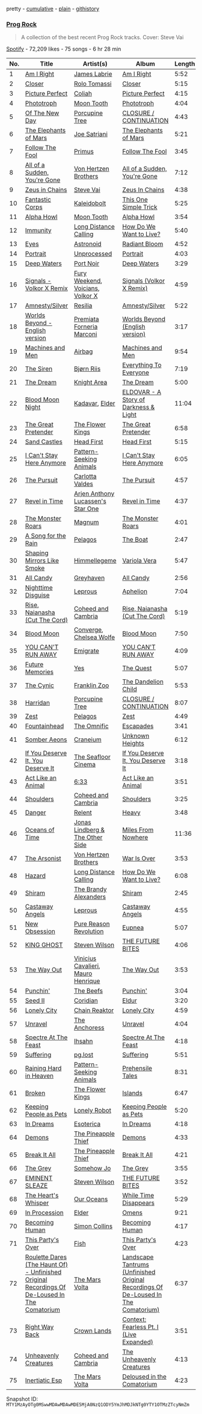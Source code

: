 pretty - [cumulative](/playlists/cumulative/37i9dQZF1DWXgtgITTKvYl.md) - [plain](/playlists/plain/37i9dQZF1DWXgtgITTKvYl) - [githistory](https://github.githistory.xyz/mackorone/spotify-playlist-archive/blob/main/playlists/plain/37i9dQZF1DWXgtgITTKvYl)

### [Prog Rock](https://open.spotify.com/playlist/37i9dQZF1DWXgtgITTKvYl)

> A collection of the best recent Prog Rock tracks\. Cover: Steve Vai

[Spotify](https://open.spotify.com/user/spotify) - 72,209 likes - 75 songs - 6 hr 28 min

| No. | Title | Artist(s) | Album | Length |
|---|---|---|---|---|
| 1 | [Am I Right](https://open.spotify.com/track/7n32ylRI401lWA9M8GjQ0L) | [James Labrie](https://open.spotify.com/artist/3bd5EpE5vC93GJT2u0fx4n) | [Am I Right](https://open.spotify.com/album/0FMv7NXQ1QnQNBHUoePAOV) | 5:52 |
| 2 | [Closer](https://open.spotify.com/track/5TUn5aeSBFYKiQFLO3fE5N) | [Rolo Tomassi](https://open.spotify.com/artist/3uHCTHxtg3IVAvhyrYsZvI) | [Closer](https://open.spotify.com/album/1at11cxee5blIgarVbwuY0) | 5:15 |
| 3 | [Picture Perfect](https://open.spotify.com/track/7ftAV0BluUCWNRAP8o9um9) | [Coliah](https://open.spotify.com/artist/0IuJmtLkQJDC3Q4NjqDQqN) | [Picture Perfect](https://open.spotify.com/album/0F4XuURxfUG5yUwtdjuewY) | 4:15 |
| 4 | [Phototroph](https://open.spotify.com/track/3VenV3gVJnX9EKPXKrl4Lh) | [Moon Tooth](https://open.spotify.com/artist/7ssGZO3qDsbwCaBOBcQ4aA) | [Phototroph](https://open.spotify.com/album/2qfghxH803q4OFSszIDEt3) | 4:04 |
| 5 | [Of The New Day](https://open.spotify.com/track/3FM9thNED9m7mq1SRBmo3Z) | [Porcupine Tree](https://open.spotify.com/artist/5NXHXK6hOCotCF8lvGM1I0) | [CLOSURE / CONTINUATION](https://open.spotify.com/album/7meXKEI99ccqzh9AtmeeAR) | 4:43 |
| 6 | [The Elephants of Mars](https://open.spotify.com/track/3n2O6ayYyow2DuTIe8BXWl) | [Joe Satriani](https://open.spotify.com/artist/2yzxX2DI9LFK8VFTyW2zZ8) | [The Elephants of Mars](https://open.spotify.com/album/5H7fMVvjyesjzHqRM5GujF) | 5:21 |
| 7 | [Follow The Fool](https://open.spotify.com/track/1M7oaMe4qLxXtuY8wlbcso) | [Primus](https://open.spotify.com/artist/64mPnRMMeudAet0E62ypkx) | [Follow The Fool](https://open.spotify.com/album/1RdlpTc1kCOCr0mHfTdXu1) | 3:45 |
| 8 | [All of a Sudden, You're Gone](https://open.spotify.com/track/4PgWfDa2qogMzEqwOzzq5q) | [Von Hertzen Brothers](https://open.spotify.com/artist/5QA702pGd9qa2oWvp21ofG) | [All of a Sudden, You're Gone](https://open.spotify.com/album/5VbUia8LpeD0U3kayUNBT4) | 7:12 |
| 9 | [Zeus in Chains](https://open.spotify.com/track/0uWkdIaPDYuoKE6he7f6J0) | [Steve Vai](https://open.spotify.com/artist/32Jb1X3wSmmoHj2epZReZA) | [Zeus In Chains](https://open.spotify.com/album/0g71E3gzdQsWuO7wT3Z2dt) | 4:38 |
| 10 | [Fantastic Corps](https://open.spotify.com/track/7oYcf6HhEAIkUT0sqITjo7) | [Kaleidobolt](https://open.spotify.com/artist/5UbTeitV10l7GIxsXglE9r) | [This One Simple Trick](https://open.spotify.com/album/2nHH8FJgi3ZiBWCgPHCAzK) | 5:25 |
| 11 | [Alpha Howl](https://open.spotify.com/track/1IAOYhIuzz1O9dJqd2AtFu) | [Moon Tooth](https://open.spotify.com/artist/7ssGZO3qDsbwCaBOBcQ4aA) | [Alpha Howl](https://open.spotify.com/album/6PSB8BuGrQjgkNYy6ipToU) | 3:54 |
| 12 | [Immunity](https://open.spotify.com/track/5RJGQbnDxqIf5FINlfK1Vq) | [Long Distance Calling](https://open.spotify.com/artist/3SiCxhceGZgzusCLHd4Zz6) | [How Do We Want to Live?](https://open.spotify.com/album/248Nx17GVrcWKjDH8JKqGm) | 5:40 |
| 13 | [Eyes](https://open.spotify.com/track/1k4I5nWbRFlaQgSbH8oLZ3) | [Astronoid](https://open.spotify.com/artist/2S13OV7nLeciVigE0Wxo7E) | [Radiant Bloom](https://open.spotify.com/album/3CnGtq3GtDW0rm0Qx3NdgR) | 4:52 |
| 14 | [Portrait](https://open.spotify.com/track/61OLiZOlb72LJCfl5zVMcG) | [Unprocessed](https://open.spotify.com/artist/13GH7wviJQ9gfZmr1pXHS4) | [Portrait](https://open.spotify.com/album/28dDtNxyObSHx2v0fP3SnO) | 4:03 |
| 15 | [Deep Waters](https://open.spotify.com/track/4NY0pyyRKObg9S58koRXDz) | [Port Noir](https://open.spotify.com/artist/6s6x6p9qZFaPfeALpVvcpR) | [Deep Waters](https://open.spotify.com/album/1rleWJZprZvmlqv1fH8KLZ) | 3:29 |
| 16 | [Signals \- Volkor X Remix](https://open.spotify.com/track/7HiKQJaqIq2iEODIG3tzKq) | [Fury Weekend](https://open.spotify.com/artist/7KxS1dL7Q7jxMkyb2ZvzXH), [Voicians](https://open.spotify.com/artist/5DNApAt05XowaylsOJo1eW), [Volkor X](https://open.spotify.com/artist/5Us4fLalowFjzrjC85k4Xq) | [Signals \(Volkor X Remix\)](https://open.spotify.com/album/4TMeLSX3GtPMh4t2zDzfTA) | 4:59 |
| 17 | [Amnesty/Silver](https://open.spotify.com/track/4OsvkGo2tfuPywkdz3W3xK) | [Resilia](https://open.spotify.com/artist/5F5nhe5hMhJSGsULmNPeFW) | [Amnesty/Silver](https://open.spotify.com/album/3fZHaaKXm0PeQg3VhQyWWY) | 5:22 |
| 18 | [Worlds Beyond \- English version](https://open.spotify.com/track/5MIpqy1hikpfckODOn1E9y) | [Premiata Forneria Marconi](https://open.spotify.com/artist/1MD5pgVzlusqGyuSTcTxvu) | [Worlds Beyond \(English version\)](https://open.spotify.com/album/4zdr9AN102ytgCRNv9umnb) | 3:17 |
| 19 | [Machines and Men](https://open.spotify.com/track/1lr87YIenNN9zdmQDACsUj) | [Airbag](https://open.spotify.com/artist/0gTqi1zdqD9s6islG2wLKC) | [Machines and Men](https://open.spotify.com/album/55CrAJlqsxryfW0wiscp4v) | 9:54 |
| 20 | [The Siren](https://open.spotify.com/track/7iZ3bfgcXOfdteVX4q97ro) | [Bjørn Riis](https://open.spotify.com/artist/0itkMtdd5OVeG2FFDE7J6z) | [Everything To Everyone](https://open.spotify.com/album/1UL57EhWAkVMPrXXKQupu4) | 7:19 |
| 21 | [The Dream](https://open.spotify.com/track/6LIIqVZuBG7FjZiQfLJTfz) | [Knight Area](https://open.spotify.com/artist/0fMZgh9eXEgjBq5X9f87NK) | [The Dream](https://open.spotify.com/album/0Vx9BHrCUB2GALTeytL6rN) | 5:00 |
| 22 | [Blood Moon Night](https://open.spotify.com/track/4Z4RfWMnxsBG7Fs5KvEVGY) | [Kadavar](https://open.spotify.com/artist/0FfuujZJUa7Z2JzhhiPI2z), [Elder](https://open.spotify.com/artist/1687IqXRdWmbRshgn194tT) | [ELDOVAR \- A Story of Darkness & Light](https://open.spotify.com/album/2SN8LGMcmauPEAr4BLiT6e) | 11:04 |
| 23 | [The Great Pretender](https://open.spotify.com/track/1M0efSydvXC2nvnuom88OB) | [The Flower Kings](https://open.spotify.com/artist/0BI5vXwUl4lZMtARfXQ0No) | [The Great Pretender](https://open.spotify.com/album/3oz2p8bwC9E5A4bvmExyAQ) | 6:58 |
| 24 | [Sand Castles](https://open.spotify.com/track/6OnldEmtrkeWxgPrkPhxwQ) | [Head First](https://open.spotify.com/artist/0afcetY24N4RXaaw7KgNaG) | [Head First](https://open.spotify.com/album/5t4yOG7cuIj1yQdMxgpuQa) | 5:15 |
| 25 | [I Can't Stay Here Anymore](https://open.spotify.com/track/2wj1ZSQ32XsMKIvMNO61R2) | [Pattern\-Seeking Animals](https://open.spotify.com/artist/3X2gxHjnxuXGLgs0nrqMuW) | [I Can't Stay Here Anymore](https://open.spotify.com/album/2vP68Dxqg2tWue80ASr1HR) | 6:05 |
| 26 | [The Pursuit](https://open.spotify.com/track/2VMVBdS8oZ4BzAxTABWdE9) | [Carlotta Valdes](https://open.spotify.com/artist/2u7iH1kPQUPFS4WaNcUMu6) | [The Pursuit](https://open.spotify.com/album/1wPYB7hjyCQjbrYcTqzLvv) | 4:57 |
| 27 | [Revel in Time](https://open.spotify.com/track/2CmQeA8YUtZDMp2tUsuqj1) | [Arjen Anthony Lucassen's Star One](https://open.spotify.com/artist/1W5pfX7IGyw9wCmfARg1pi) | [Revel in Time](https://open.spotify.com/album/4F4zzCVXkFuDiH9pnf88Jk) | 4:37 |
| 28 | [The Monster Roars](https://open.spotify.com/track/32xyRA1ED50D5C42SOVrXu) | [Magnum](https://open.spotify.com/artist/3Nu9hoMBT4SkDcaNvmK4G1) | [The Monster Roars](https://open.spotify.com/album/286a0luh0FDCtNoPdQh57A) | 4:01 |
| 29 | [A Song for the Rain](https://open.spotify.com/track/5MRoGBJFdaDmlEpUGJhyZK) | [Pelagos](https://open.spotify.com/artist/5791YwmwIl6tp7JMVKHVcn) | [The Boat](https://open.spotify.com/album/4ByWNHMb230SG31OpNl4HD) | 2:47 |
| 30 | [Shaping Mirrors Like Smoke](https://open.spotify.com/track/59NxjcwDh1fIZdmJx4NGus) | [Himmellegeme](https://open.spotify.com/artist/2zZSkbRgQir9MXLYmV3Aar) | [Variola Vera](https://open.spotify.com/album/1e7obwZMhNKs1uPrC4RTmq) | 5:47 |
| 31 | [All Candy](https://open.spotify.com/track/5JbG05V0dUyHK6aDEmqsPA) | [Greyhaven](https://open.spotify.com/artist/1zmx3NwOp6vR4qEjmhSiLL) | [All Candy](https://open.spotify.com/album/34qdi9Fcsoeqy7QXU8K6uN) | 2:56 |
| 32 | [Nighttime Disguise](https://open.spotify.com/track/2cXtLOiUWyCDebAT65p5cJ) | [Leprous](https://open.spotify.com/artist/4lgrzShsg2FLA89UM2fdO5) | [Aphelion](https://open.spotify.com/album/1FqPZscG7gDH6utCpoWnkG) | 7:04 |
| 33 | [Rise, Naianasha \(Cut The Cord\)](https://open.spotify.com/track/1wjRnRqstnMDmO3CbOL6AL) | [Coheed and Cambria](https://open.spotify.com/artist/3utxjLheHaVEd9bPjQRsy8) | [Rise, Naianasha \(Cut The Cord\)](https://open.spotify.com/album/2zGZlGvfC5yrZO6YXhIF8p) | 5:19 |
| 34 | [Blood Moon](https://open.spotify.com/track/2Hf617oOAOOweOpLdsnGmr) | [Converge](https://open.spotify.com/artist/7kHzfxMLtVHHb523s43rY1), [Chelsea Wolfe](https://open.spotify.com/artist/6ZK2nrW8aCTg8Bid7I7N10) | [Blood Moon](https://open.spotify.com/album/7CgshNfNl5h5CNYR9RVPKi) | 7:50 |
| 35 | [YOU CAN'T RUN AWAY](https://open.spotify.com/track/34yWYCjZzUAhRy6DKDlYWn) | [Emigrate](https://open.spotify.com/artist/29fyAsYdzkCIH96xB40um1) | [YOU CAN'T RUN AWAY](https://open.spotify.com/album/6dtR0STntbvuJx4ytx6gZP) | 4:09 |
| 36 | [Future Memories](https://open.spotify.com/track/7hPKHjWDp2vmPEg6TCtjuP) | [Yes](https://open.spotify.com/artist/7AC976RDJzL2asmZuz7qil) | [The Quest](https://open.spotify.com/album/5mJQGS0NqD41OGyM77vIX9) | 5:07 |
| 37 | [The Cynic](https://open.spotify.com/track/15Nl9URaaW0A3nQdzXZjxS) | [Franklin Zoo](https://open.spotify.com/artist/78uVsW6GyF4JylRifvQtI3) | [The Dandelion Child](https://open.spotify.com/album/3KboReNemDz3MBYjWrgIWK) | 5:53 |
| 38 | [Harridan](https://open.spotify.com/track/1mnAE4tnyYZaUGTiazDdmR) | [Porcupine Tree](https://open.spotify.com/artist/5NXHXK6hOCotCF8lvGM1I0) | [CLOSURE / CONTINUATION](https://open.spotify.com/album/7meXKEI99ccqzh9AtmeeAR) | 8:07 |
| 39 | [Zest](https://open.spotify.com/track/5KEPWv8U694JUye8sUSWWQ) | [Pelagos](https://open.spotify.com/artist/5791YwmwIl6tp7JMVKHVcn) | [Zest](https://open.spotify.com/album/6potYVC57bz0ScpEf2PeBd) | 4:49 |
| 40 | [Fountainhead](https://open.spotify.com/track/6keB6agTeQshuQUVQYeLgL) | [The Omnific](https://open.spotify.com/artist/5yn8jrJH5Z5PaGFStNUvgR) | [Escapades](https://open.spotify.com/album/3Q5EIihNcRQbuEFA2vGDGo) | 3:41 |
| 41 | [Somber Aeons](https://open.spotify.com/track/68DepBpNgIzJuCztNn1rGT) | [Craneium](https://open.spotify.com/artist/7fRtbrVBXuRjfpdyEiOBRK) | [Unknown Heights](https://open.spotify.com/album/5S4nQWwcdVnWQwjjLUBbzX) | 6:12 |
| 42 | [If You Deserve It, You Deserve It](https://open.spotify.com/track/4yshCbCvJUSPREjR1iAuni) | [The Seafloor Cinema](https://open.spotify.com/artist/39a4hGdTS669oJBra6j9Ru) | [If You Deserve It, You Deserve It](https://open.spotify.com/album/4TTGDY1fmeNNzDtzDcETzJ) | 3:18 |
| 43 | [Act Like an Animal](https://open.spotify.com/track/21GyRkGNA6mLudwWvBJWca) | [6:33](https://open.spotify.com/artist/0oBPg2seHzVcAIOpdi1Ojj) | [Act Like an Animal](https://open.spotify.com/album/4qeXRafVd22N0LDAgG4AIa) | 3:51 |
| 44 | [Shoulders](https://open.spotify.com/track/4o7yTUS7EFgYOcFDyN8U27) | [Coheed and Cambria](https://open.spotify.com/artist/3utxjLheHaVEd9bPjQRsy8) | [Shoulders](https://open.spotify.com/album/1foAheWx5434SZa2TxIkxO) | 3:25 |
| 45 | [Danger](https://open.spotify.com/track/3UqvyqOpZI0AyYmpO0HEwS) | [Relent](https://open.spotify.com/artist/3BcuUq1rwq2xlcyab2w3lu) | [Heavy](https://open.spotify.com/album/6jnRsK6HHmSL12NuVL1ygi) | 3:48 |
| 46 | [Oceans of Time](https://open.spotify.com/track/3EKuJFfB1z5QZvZ3QIVkJC) | [Jonas Lindberg & The Other Side](https://open.spotify.com/artist/4cQCLwSvoMEWrtSvneDZBT) | [Miles From Nowhere](https://open.spotify.com/album/5O54oQgo0wvrxakMbfGL5v) | 11:36 |
| 47 | [The Arsonist](https://open.spotify.com/track/3mw6eplGTzJIW62daXaoz6) | [Von Hertzen Brothers](https://open.spotify.com/artist/5QA702pGd9qa2oWvp21ofG) | [War Is Over](https://open.spotify.com/album/7EqrrMcMnLF5LZy4tReToj) | 3:53 |
| 48 | [Hazard](https://open.spotify.com/track/3kBTxzdPJzP399hYP9BoaW) | [Long Distance Calling](https://open.spotify.com/artist/3SiCxhceGZgzusCLHd4Zz6) | [How Do We Want to Live?](https://open.spotify.com/album/248Nx17GVrcWKjDH8JKqGm) | 6:08 |
| 49 | [Shiram](https://open.spotify.com/track/0uGaVwnmp6LyyzVqiwIonY) | [The Brandy Alexanders](https://open.spotify.com/artist/3oavfsOsh6xtZwNAg15zp0) | [Shiram](https://open.spotify.com/album/1eAKIlk3VDOEUF59MkQQz1) | 2:45 |
| 50 | [Castaway Angels](https://open.spotify.com/track/3Gy5q1K4nTwDVVtyQWYv3t) | [Leprous](https://open.spotify.com/artist/4lgrzShsg2FLA89UM2fdO5) | [Castaway Angels](https://open.spotify.com/album/0DSyIQMgYhiwjeh7PW2IRB) | 4:55 |
| 51 | [New Obsession](https://open.spotify.com/track/2m5ITPG4RR9A6fdxGw9sau) | [Pure Reason Revolution](https://open.spotify.com/artist/0DauHVRiE8SpGWxW0YINj3) | [Eupnea](https://open.spotify.com/album/4ZLPuhDGLqmycq9zSc8XKv) | 5:07 |
| 52 | [KING GHOST](https://open.spotify.com/track/1sNEW5TWdN1Et70SwaTi7o) | [Steven Wilson](https://open.spotify.com/artist/4X42BfuhWCAZ2swiVze9O0) | [THE FUTURE BITES](https://open.spotify.com/album/76hVw7WdMkDylaMlW0X8Ol) | 4:06 |
| 53 | [The Way Out](https://open.spotify.com/track/1sgINNcxXjmv51Urc8Fgm3) | [Vinicius Cavalieri](https://open.spotify.com/artist/2GFH65OfEiNfR6TgZ8b3eL), [Mauro Henrique](https://open.spotify.com/artist/3KypZFGzCHTbqXAAhFuLwd) | [The Way Out](https://open.spotify.com/album/3LG6v76h4WjsbtvgOVjb1g) | 3:53 |
| 54 | [Punchin'](https://open.spotify.com/track/1VhH0ZimszA3aPx0JiBAvb) | [The Beefs](https://open.spotify.com/artist/05Q0d2MnKH75xfeXzGDPnX) | [Punchin'](https://open.spotify.com/album/1Mcvljl7BijHztqsa9xFHL) | 3:04 |
| 55 | [Seed II](https://open.spotify.com/track/5lAmFZVvhNIPNXZepRV6jj) | [Coridian](https://open.spotify.com/artist/0lR9RQShdwXD9IW4V7veyR) | [Eldur](https://open.spotify.com/album/5dHZIxKULdDDF2QfXGADVN) | 3:20 |
| 56 | [Lonely City](https://open.spotify.com/track/3K2xMzzdy0xInRejjFa1zp) | [Chain Reaktor](https://open.spotify.com/artist/4nzvCySNE90I8Vc16KHsUR) | [Lonely City](https://open.spotify.com/album/2NKJKVeHiAehVJv1JBQZ7Z) | 4:59 |
| 57 | [Unravel](https://open.spotify.com/track/0unnpj2MpDXOz55oupWYUX) | [The Anchoress](https://open.spotify.com/artist/2Z4qmyxotDkAbZ0TpXyZyw) | [Unravel](https://open.spotify.com/album/5tySygjYcKLgDRfcpiynrB) | 4:04 |
| 58 | [Spectre At The Feast](https://open.spotify.com/track/0w12uUjKKiSYhR1gKXpnHp) | [Ihsahn](https://open.spotify.com/artist/2E1jLcUfqd9w2XtybNB2Za) | [Spectre At The Feast](https://open.spotify.com/album/1Px3a4tbFV1DUZJg6LfoML) | 4:18 |
| 59 | [Suffering](https://open.spotify.com/track/3awtlr6uIsrUvZr1SCeQN0) | [pg.lost](https://open.spotify.com/artist/6YK58h9BCYpFNv10fsMwoS) | [Suffering](https://open.spotify.com/album/2N3vxBj5sxogFtGTUU5BIG) | 5:51 |
| 60 | [Raining Hard in Heaven](https://open.spotify.com/track/5uNzKTuYIIumgD63UyHbkV) | [Pattern\-Seeking Animals](https://open.spotify.com/artist/3X2gxHjnxuXGLgs0nrqMuW) | [Prehensile Tales](https://open.spotify.com/album/77hPi3aKn8PRfcyh7GUjqY) | 8:31 |
| 61 | [Broken](https://open.spotify.com/track/0ptQlbSYNp8yKAtHWKRB3f) | [The Flower Kings](https://open.spotify.com/artist/0BI5vXwUl4lZMtARfXQ0No) | [Islands](https://open.spotify.com/album/0cdFTrG6rPXUjcOhBpS6qH) | 6:47 |
| 62 | [Keeping People as Pets](https://open.spotify.com/track/2Bs1pRSZh0imh8my3EczOC) | [Lonely Robot](https://open.spotify.com/artist/6QsBFBEWHLod7IqInyBOjJ) | [Keeping People as Pets](https://open.spotify.com/album/54tLhnUTtB5qX8w57Qmh8n) | 5:20 |
| 63 | [In Dreams](https://open.spotify.com/track/4Wtd80eE4GyuzuwVMOxigs) | [Esoterica](https://open.spotify.com/artist/63l2JZ9H6olP7LjPwYXN21) | [In Dreams](https://open.spotify.com/album/6SySbe7lsj4wlbLjuv56pF) | 4:18 |
| 64 | [Demons](https://open.spotify.com/track/5s51DrOIrHf7k8EtoqNUgN) | [The Pineapple Thief](https://open.spotify.com/artist/4lrBMUSk8PiNnCEZfsmPAk) | [Demons](https://open.spotify.com/album/7bF7jvKnOsia2OcdNensBe) | 4:33 |
| 65 | [Break It All](https://open.spotify.com/track/1SdxRh3a4qUs3HJcJvsHjr) | [The Pineapple Thief](https://open.spotify.com/artist/4lrBMUSk8PiNnCEZfsmPAk) | [Break It All](https://open.spotify.com/album/4LpRz5IwhznG4gHWeLHcTU) | 4:21 |
| 66 | [The Grey](https://open.spotify.com/track/2WLsXSExqgXLgh2ZKDahu9) | [Somehow Jo](https://open.spotify.com/artist/0czBYiBCOXAxu8x0kddWM2) | [The Grey](https://open.spotify.com/album/6CsWT8zcuEiZARblpuxZjW) | 3:55 |
| 67 | [EMINENT SLEAZE](https://open.spotify.com/track/0eAdGn6Eltul066nbNPpua) | [Steven Wilson](https://open.spotify.com/artist/4X42BfuhWCAZ2swiVze9O0) | [THE FUTURE BITES](https://open.spotify.com/album/76hVw7WdMkDylaMlW0X8Ol) | 3:52 |
| 68 | [The Heart's Whisper](https://open.spotify.com/track/2zoufCsixCSZ7G9uA0V03Y) | [Our Oceans](https://open.spotify.com/artist/4AEpHs6Dphr48rEfYytk07) | [While Time Disappears](https://open.spotify.com/album/0n3CI3qSwoRyKcKM2ADRwu) | 5:29 |
| 69 | [In Procession](https://open.spotify.com/track/2VH9QXiavVZgnM9G1U8mvi) | [Elder](https://open.spotify.com/artist/1687IqXRdWmbRshgn194tT) | [Omens](https://open.spotify.com/album/5bsWvIa3jrWZtWtcn58UBl) | 9:21 |
| 70 | [Becoming Human](https://open.spotify.com/track/1l4dlmvEmLKgEgpezRrgxH) | [Simon Collins](https://open.spotify.com/artist/7GXoTDCcMmarUIZtrdrTa9) | [Becoming Human](https://open.spotify.com/album/0oLJEU3ZuMqdzp09VdPdoP) | 4:17 |
| 71 | [This Party's Over](https://open.spotify.com/track/0dDx5YWvL6WmlIOgdA3akc) | [Fish](https://open.spotify.com/artist/6bQfVk5fSJSp3JtGiQZGNI) | [This Party's Over](https://open.spotify.com/album/2xOcgXYuOsJvOIqHACNKtr) | 4:23 |
| 72 | [Roulette Dares \(The Haunt Of\) \- Unfinished Original Recordings Of De\-Loused In The Comatorium](https://open.spotify.com/track/72n2oDjYMs6kK9jKIIkY5k) | [The Mars Volta](https://open.spotify.com/artist/75U40yZLLPglFgXbDVnmVs) | [Landscape Tantrums \(Unfinished Original Recordings Of De\-Loused In The Comatorium\)](https://open.spotify.com/album/3X3xy01oWmdpRSJIttm4NT) | 6:37 |
| 73 | [Right Way Back](https://open.spotify.com/track/0GWtq4OpB8fylZWRnrYuwS) | [Crown Lands](https://open.spotify.com/artist/0MnazDWzh4tAnT5y4vWZFr) | [Context: Fearless Pt\. I \(Live Expanded\)](https://open.spotify.com/album/6m92p6SwyPE78eIw45rtpO) | 3:51 |
| 74 | [Unheavenly Creatures](https://open.spotify.com/track/3cExGgQKsI12aa7Fs3FoId) | [Coheed and Cambria](https://open.spotify.com/artist/3utxjLheHaVEd9bPjQRsy8) | [The Unheavenly Creatures](https://open.spotify.com/album/42S0lDJT9wHKCVaMGgqKdm) | 4:13 |
| 75 | [Inertiatic Esp](https://open.spotify.com/track/16Elz7HJPLZPMylp13ewxv) | [The Mars Volta](https://open.spotify.com/artist/75U40yZLLPglFgXbDVnmVs) | [Deloused in the Comatorium](https://open.spotify.com/album/0CA2EVHhRPR5VPV78KZw89) | 4:23 |

Snapshot ID: `MTY1MzAyOTg0MSwwMDAwMDAwMDE5MjA0NzQ1ODY5YmJhMDJkNTg0YTY1OTMzZTcyNmZm`
